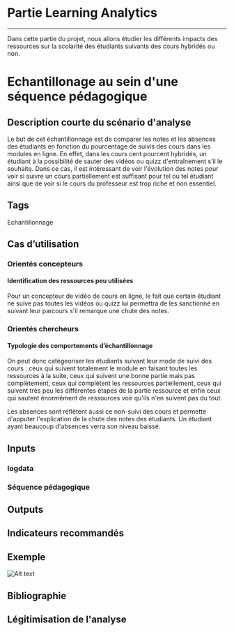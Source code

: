 # Partie Learning Analytics 
***
Dans cette partie du projet, nous allons étudier les différents impacts des ressources sur la scolarité des étudiants suivants des cours hybridés ou non. 

# Echantillonage au sein d'une séquence pédagogique 

## Description courte du scénario d'analyse

Le but de cet échantillonnage est de comparer les notes et les absences des étudiants en fonction du pourcentage de suivis des cours dans les modules en ligne. En effet, dans les cours cent pourcent hybridés, un étudiant à la possibilité de sauter des vidéos ou quizz d'entraînement s’il le souhaite. Dans ce cas, il est intéressant de voir l'évolution des notes pour voir si suivre un cours partiellement est suffisant pour tel ou tel étudiant ainsi que de voir si le cours du professeur est trop riche et non essentiel. 

## Tags

Echantillonnage

## Cas d’utilisation

### Orientés concepteurs

#### Identification des ressources peu utilisées 

Pour un concepteur de vidéo de cours en ligne, le fait que certain étudiant ne suive pas toutes les vidéos ou quizz lui permettra de les sanctionné en suivant leur parcours s'il remarque une chute des notes. 

### Orientés chercheurs

#### Typologie des comportements d’échantillonnage

On peut donc catégeoriser les étudiants suivant leur mode de suivi des cours : ceux qui suivent totalement le module en faisant toutes les ressources à la suite, ceux qui suivent une bonne partie mais pas complètement, ceux qui complètent les ressources partiellement, ceux qui suivent très peu les différentes étapes de la partie ressource et enfin ceux qui sautent énormément de ressources voir qu'ils n'en suivent pas du tout. 

Les absences sont réflètent aussi ce non-suivi des cours et permette d'apputer l'explication de la chute des notes des étudiants. Un étudiant ayant beaucoup d'absences verra son niveau baissé. 

## Inputs

### logdata

### Séquence pédagogique 

## Outputs

## Indicateurs recommandés

## Exemple 

![Alt text](https://github.com/Hype-13/Learning-Analytics/blob/main/Exemple/Image/A.PNG)

## Bibliographie 

## Légitimisation de l'analyse
